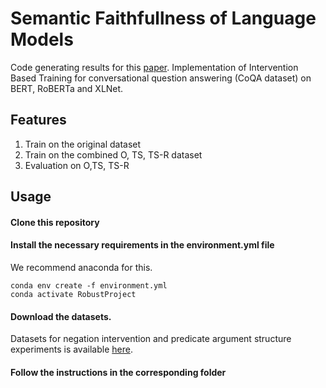 # Semantic Faithfullness of Language Models

Code generating results for this [paper](https://arxiv.org/abs/2212.10696).
Implementation of Intervention Based Training for conversational question answering (CoQA dataset) on BERT, RoBERTa and XLNet.

## Features
1) Train on the original dataset
2) Train on the combined O, TS, TS-R dataset
3) Evaluation on O,TS, TS-R

## Usage
#### Clone this repository
#### Install the necessary requirements in the environment.yml file
We recommend anaconda for this.

```
conda env create -f environment.yml
conda activate RobustProject
```
#### Download the datasets.
Datasets for negation intervention and predicate argument structure experiments is available [here](https://drive.google.com/drive/u/0/folders/1gHHPyjgkhgVNlVwQ16bA54_wt6eM_bfH).

#### Follow the instructions in the corresponding folder
